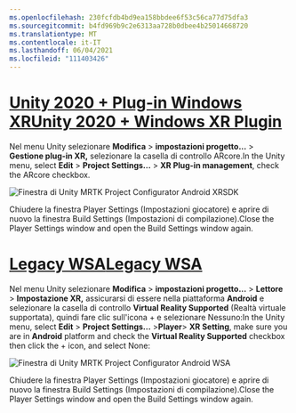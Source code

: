 ```yaml
---
ms.openlocfilehash: 230fcfdb4bd9ea158bbdee6f53c56ca77d75dfa3
ms.sourcegitcommit: b4fd969b9c2e6313aa728b0dbee4b25014668720
ms.translationtype: MT
ms.contentlocale: it-IT
ms.lasthandoff: 06/04/2021
ms.locfileid: "111403426"
---
```

# <a name="unity-2020--windows-xr-plugin"></a>[<span data-ttu-id="d71cb-101">Unity 2020 + Plug-in Windows XR</span><span class="sxs-lookup"><span data-stu-id="d71cb-101">Unity 2020 + Windows XR Plugin</span></span>](#tab/winxr)

<span data-ttu-id="d71cb-102">Nel menu Unity selezionare **Modifica**  >  **impostazioni progetto...**  >  **Gestione plug-in XR,** selezionare la casella di controllo ARcore.</span><span class="sxs-lookup"><span data-stu-id="d71cb-102">In the Unity menu, select **Edit** > **Project Settings...** > **XR Plug-in management**, check the ARcore checkbox.</span></span>

![Finestra di Unity MRTK Project Configurator Android XRSDK](../images/mr-learning-asa/asa-05-section3-step1-2-1-XRSDK-android.png)

<span data-ttu-id="d71cb-104">Chiudere la finestra Player Settings (Impostazioni giocatore) e aprire di nuovo la finestra Build Settings (Impostazioni di compilazione).</span><span class="sxs-lookup"><span data-stu-id="d71cb-104">Close the Player Settings window and open the Build Settings window again.</span></span>

# <a name="legacy-wsa"></a>[<span data-ttu-id="d71cb-105">Legacy WSA</span><span class="sxs-lookup"><span data-stu-id="d71cb-105">Legacy WSA</span></span>](#tab/wsa)

<span data-ttu-id="d71cb-106">Nel menu Unity selezionare **Modifica**  >  **impostazioni progetto...**  > **Lettore** >  **Impostazione XR,** assicurarsi di essere nella piattaforma **Android** e selezionare la casella di controllo **Virtual Reality Supported** (Realtà virtuale supportata), quindi fare clic sull'icona + e selezionare Nessuno:</span><span class="sxs-lookup"><span data-stu-id="d71cb-106">In the Unity menu, select **Edit** > **Project Settings...** >**Player**> **XR Setting**, make sure you are in **Android** platform and check the **Virtual Reality Supported** checkbox then click the + icon, and select None:</span></span>

![Finestra di Unity MRTK Project Configurator Android WSA](../images/mr-learning-asa/asa-05-section3-step1-2-1-Legacy.PNG)

<span data-ttu-id="d71cb-108">Chiudere la finestra Player Settings (Impostazioni giocatore) e aprire di nuovo la finestra Build Settings (Impostazioni di compilazione).</span><span class="sxs-lookup"><span data-stu-id="d71cb-108">Close the Player Settings window and open the Build Settings window again.</span></span>
